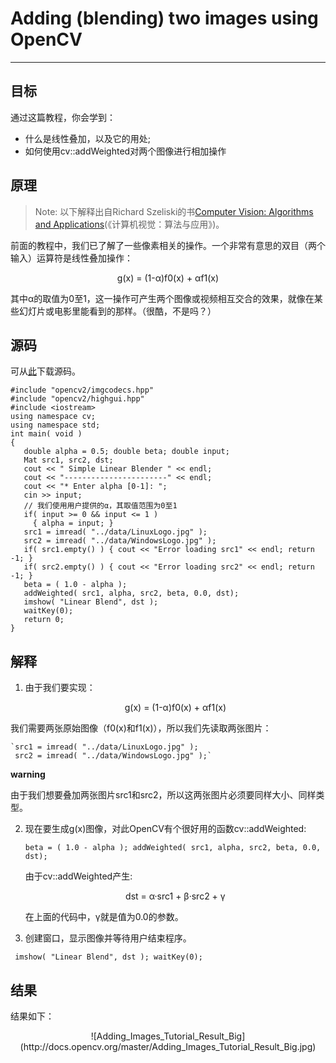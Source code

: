 ﻿# Adding (blending) two images using OpenCV


---

## **目标**

通过这篇教程，你会学到：

- 什么是线性叠加，以及它的用处;
- 如何使用cv::addWeighted对两个图像进行相加操作

## **原理**

>Note:
 以下解释出自Richard Szeliski的书[Computer Vision: Algorithms and Applications](http://szeliski.org/Book/)(《计算机视觉：算法与应用》)。
 
前面的教程中，我们已了解了一些像素相关的操作。一个非常有意思的双目（两个输入）运算符是线性叠加操作：

<center>g(x) = (1-α)f0(x) + αf1(x)</center>

其中α的取值为0至1，这一操作可产生两个图像或视频相互交合的效果，就像在某些幻灯片或电影里能看到的那样。（很酷，不是吗？）

## **源码**
可从[此](https://github.com/opencv/opencv/tree/master/samples/cpp/tutorial_code/core/AddingImages/AddingImages.cpp)下载源码。

    #include "opencv2/imgcodecs.hpp"
    #include "opencv2/highgui.hpp"
    #include <iostream>
    using namespace cv;
    using namespace std;
    int main( void )
    {
       double alpha = 0.5; double beta; double input;
       Mat src1, src2, dst;
       cout << " Simple Linear Blender " << endl;
       cout << "-----------------------" << endl;
       cout << "* Enter alpha [0-1]: ";
       cin >> input;
       // 我们使用用户提供的α，其取值范围为0至1
       if( input >= 0 && input <= 1 )
         { alpha = input; }
       src1 = imread( "../data/LinuxLogo.jpg" );
       src2 = imread( "../data/WindowsLogo.jpg" );
       if( src1.empty() ) { cout << "Error loading src1" << endl; return -1; }
       if( src2.empty() ) { cout << "Error loading src2" << endl; return -1; }
       beta = ( 1.0 - alpha );
       addWeighted( src1, alpha, src2, beta, 0.0, dst);
       imshow( "Linear Blend", dst );
       waitKey(0);
       return 0;
    }
    
## **解释**

 1. 由于我们要实现：

    <center>g(x) = (1-α)f0(x) + αf1(x)</center>

   我们需要两张原始图像（f0(x)和f1(x)），所以我们先读取两张图片：

    `src1 = imread( "../data/LinuxLogo.jpg" );
     src2 = imread( "../data/WindowsLogo.jpg" );`

   **warning**
   
   由于我们想要叠加两张图片src1和src2，所以这两张图片必须要同样大小、同样类型。
   

 2. 现在要生成g(x)图像，对此OpenCV有个很好用的函数cv::addWeighted:
 

    `beta = ( 1.0 - alpha );
     addWeighted( src1, alpha, src2, beta, 0.0, dst);`
     
     由于cv::addWeighted产生:
     
     <center>dst = α·src1 + β·src2 + γ</center>
     
     在上面的代码中，γ就是值为0.0的参数。
     

 3. 创建窗口，显示图像并等待用户结束程序。
 

   ` imshow( "Linear Blend", dst );
     waitKey(0);`
     
## **结果**
 
结果如下：

<center>![Adding_Images_Tutorial_Result_Big](http://docs.opencv.org/master/Adding_Images_Tutorial_Result_Big.jpg)</center>